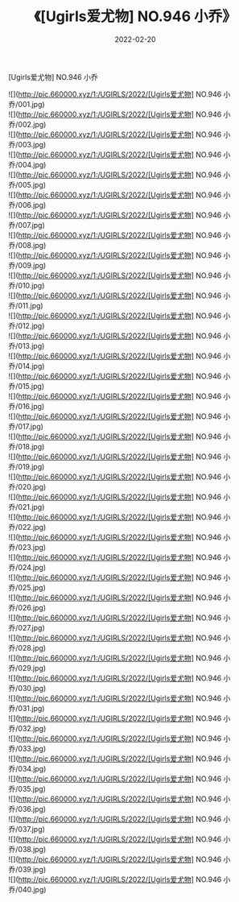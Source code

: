 ﻿---
layout: post
title:  《[Ugirls爱尤物] NO.946 小乔》
date:   2022-02-20
img: http://pic.660000.xyz/1:/UGIRLS/2022/[Ugirls爱尤物] NO.946 小乔/000.jpg
categories: [美女, 清纯, 唯美]
---

[Ugirls爱尤物] NO.946 小乔

 ![](http://pic.660000.xyz/1:/UGIRLS/2022/[Ugirls爱尤物] NO.946 小乔/001.jpg) <br>![](http://pic.660000.xyz/1:/UGIRLS/2022/[Ugirls爱尤物] NO.946 小乔/002.jpg) <br>![](http://pic.660000.xyz/1:/UGIRLS/2022/[Ugirls爱尤物] NO.946 小乔/003.jpg) <br>![](http://pic.660000.xyz/1:/UGIRLS/2022/[Ugirls爱尤物] NO.946 小乔/004.jpg) <br>![](http://pic.660000.xyz/1:/UGIRLS/2022/[Ugirls爱尤物] NO.946 小乔/005.jpg) <br>![](http://pic.660000.xyz/1:/UGIRLS/2022/[Ugirls爱尤物] NO.946 小乔/006.jpg) <br>![](http://pic.660000.xyz/1:/UGIRLS/2022/[Ugirls爱尤物] NO.946 小乔/007.jpg) <br>![](http://pic.660000.xyz/1:/UGIRLS/2022/[Ugirls爱尤物] NO.946 小乔/008.jpg) <br>![](http://pic.660000.xyz/1:/UGIRLS/2022/[Ugirls爱尤物] NO.946 小乔/009.jpg) <br>![](http://pic.660000.xyz/1:/UGIRLS/2022/[Ugirls爱尤物] NO.946 小乔/010.jpg) <br>![](http://pic.660000.xyz/1:/UGIRLS/2022/[Ugirls爱尤物] NO.946 小乔/011.jpg) <br>![](http://pic.660000.xyz/1:/UGIRLS/2022/[Ugirls爱尤物] NO.946 小乔/012.jpg) <br>![](http://pic.660000.xyz/1:/UGIRLS/2022/[Ugirls爱尤物] NO.946 小乔/013.jpg) <br>![](http://pic.660000.xyz/1:/UGIRLS/2022/[Ugirls爱尤物] NO.946 小乔/014.jpg) <br>![](http://pic.660000.xyz/1:/UGIRLS/2022/[Ugirls爱尤物] NO.946 小乔/015.jpg) <br>![](http://pic.660000.xyz/1:/UGIRLS/2022/[Ugirls爱尤物] NO.946 小乔/016.jpg) <br>![](http://pic.660000.xyz/1:/UGIRLS/2022/[Ugirls爱尤物] NO.946 小乔/017.jpg) <br>![](http://pic.660000.xyz/1:/UGIRLS/2022/[Ugirls爱尤物] NO.946 小乔/018.jpg) <br>![](http://pic.660000.xyz/1:/UGIRLS/2022/[Ugirls爱尤物] NO.946 小乔/019.jpg) <br>![](http://pic.660000.xyz/1:/UGIRLS/2022/[Ugirls爱尤物] NO.946 小乔/020.jpg) <br>![](http://pic.660000.xyz/1:/UGIRLS/2022/[Ugirls爱尤物] NO.946 小乔/021.jpg) <br>![](http://pic.660000.xyz/1:/UGIRLS/2022/[Ugirls爱尤物] NO.946 小乔/022.jpg) <br>![](http://pic.660000.xyz/1:/UGIRLS/2022/[Ugirls爱尤物] NO.946 小乔/023.jpg) <br>![](http://pic.660000.xyz/1:/UGIRLS/2022/[Ugirls爱尤物] NO.946 小乔/024.jpg) <br>![](http://pic.660000.xyz/1:/UGIRLS/2022/[Ugirls爱尤物] NO.946 小乔/025.jpg) <br>![](http://pic.660000.xyz/1:/UGIRLS/2022/[Ugirls爱尤物] NO.946 小乔/026.jpg) <br>![](http://pic.660000.xyz/1:/UGIRLS/2022/[Ugirls爱尤物] NO.946 小乔/027.jpg) <br>![](http://pic.660000.xyz/1:/UGIRLS/2022/[Ugirls爱尤物] NO.946 小乔/028.jpg) <br>![](http://pic.660000.xyz/1:/UGIRLS/2022/[Ugirls爱尤物] NO.946 小乔/029.jpg) <br>![](http://pic.660000.xyz/1:/UGIRLS/2022/[Ugirls爱尤物] NO.946 小乔/030.jpg) <br>![](http://pic.660000.xyz/1:/UGIRLS/2022/[Ugirls爱尤物] NO.946 小乔/031.jpg) <br>![](http://pic.660000.xyz/1:/UGIRLS/2022/[Ugirls爱尤物] NO.946 小乔/032.jpg) <br>![](http://pic.660000.xyz/1:/UGIRLS/2022/[Ugirls爱尤物] NO.946 小乔/033.jpg) <br>![](http://pic.660000.xyz/1:/UGIRLS/2022/[Ugirls爱尤物] NO.946 小乔/034.jpg) <br>![](http://pic.660000.xyz/1:/UGIRLS/2022/[Ugirls爱尤物] NO.946 小乔/035.jpg) <br>![](http://pic.660000.xyz/1:/UGIRLS/2022/[Ugirls爱尤物] NO.946 小乔/036.jpg) <br>![](http://pic.660000.xyz/1:/UGIRLS/2022/[Ugirls爱尤物] NO.946 小乔/037.jpg) <br>![](http://pic.660000.xyz/1:/UGIRLS/2022/[Ugirls爱尤物] NO.946 小乔/038.jpg) <br>![](http://pic.660000.xyz/1:/UGIRLS/2022/[Ugirls爱尤物] NO.946 小乔/039.jpg) <br>![](http://pic.660000.xyz/1:/UGIRLS/2022/[Ugirls爱尤物] NO.946 小乔/040.jpg) <br>